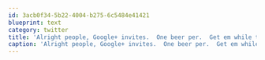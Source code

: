 ```yaml
---
id: 3acb0f34-5b22-4004-b275-6c5484e41421
blueprint: text
category: twitter
title: 'Alright people, Google+ invites.  One beer per.  Get em while they last.'
caption: 'Alright people, Google+ invites.  One beer per.  Get em while they last.'
---
```

